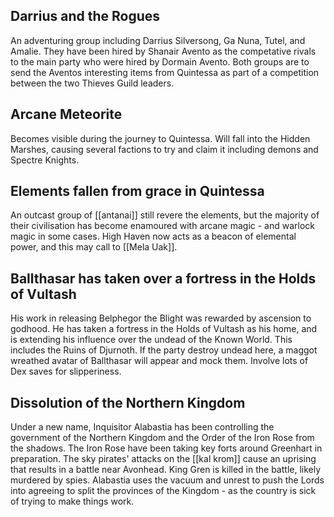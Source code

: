 ## Darrius and the Rogues
An adventuring group including Darrius Silversong, Ga Nuna, Tutel, and Amalie. They have been hired by Shanair Avento as the competative rivals to the main party who were hired by Dormain Avento. Both groups are to send the Aventos interesting items from Quintessa as part of a competition between the two Thieves Guild leaders.
## Arcane Meteorite
Becomes visible during the journey to Quintessa.
Will fall into the Hidden Marshes, causing several factions to try and claim it including demons and Spectre Knights. 
## Elements fallen from grace in Quintessa
An outcast group of [[antanai]] still revere the elements, but the majority of their civilisation has become enamoured with arcane magic - and warlock magic in some cases. High Haven now acts as a beacon of elemental power, and this may call to [[Mela Uak]].
## Ballthasar has taken over a fortress in the Holds of Vultash
His work in releasing Belphegor the Blight was rewarded by ascension to godhood. He has taken a fortress in the Holds of Vultash as his home, and is extending his influence over the undead of the Known World. This includes the Ruins of Djurnoth. If the party destroy undead here, a maggot wreathed avatar of Ballthasar will appear and mock them. Involve lots of Dex saves for slipperiness. 
## Dissolution of the Northern Kingdom
Under a new name, Inquisitor Alabastia has been controlling the government of the Northern Kingdom and the Order of the Iron Rose from the shadows. The Iron Rose have been taking key forts around Greenhart in preparation. The sky pirates' attacks on the [[kal krom]] cause an uprising that results in a battle near Avonhead. King Gren is killed in the battle, likely murdered by spies. Alabastia uses the vacuum and unrest to push the Lords into agreeing to split the provinces of the Kingdom - as the country is sick of trying to make things work. 